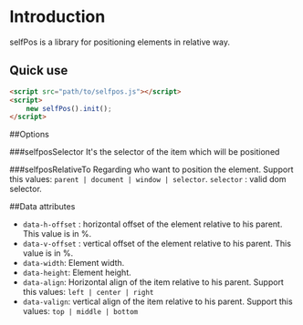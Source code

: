 Introduction
===

selfPos is a library for positioning elements in relative way.

## Quick use

```html
<script src="path/to/selfpos.js"></script>
<script>
    new selfPos().init();
</script>
```

##Options

###selfposSelector
It's the selector of the item which will be positioned

###selfposRelativeTo
Regarding who want to position the element. Support this values: `parent | document | window | selector`.
`selector` : valid dom selector.

##Data attributes
* `data-h-offset` : horizontal offset of the element relative to his parent. This value is in %.
* `data-v-offset` : vertical offset of the element relative to his parent. This value is in %.
* `data-width`: Element width.
* `data-height`: Element height.
* `data-align`: Horizontal align of the item relative to his parent. Support this values: `left | center | right`
* `data-valign`: vertical align of the item relative to his parent. Support this values: `top | middle | bottom`


